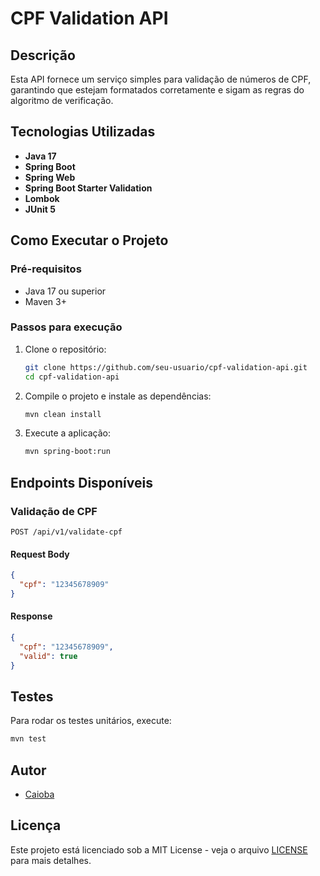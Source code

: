 # CPF Validation API

## Descrição
Esta API fornece um serviço simples para validação de números de CPF, garantindo que estejam formatados corretamente e sigam as regras do algoritmo de verificação.

## Tecnologias Utilizadas
- **Java 17**
- **Spring Boot**
- **Spring Web**
- **Spring Boot Starter Validation**
- **Lombok**
- **JUnit 5**

## Como Executar o Projeto

### Pré-requisitos
- Java 17 ou superior
- Maven 3+

### Passos para execução
1. Clone o repositório:
   ```sh
   git clone https://github.com/seu-usuario/cpf-validation-api.git
   cd cpf-validation-api
   ```
2. Compile o projeto e instale as dependências:
   ```sh
   mvn clean install
   ```
3. Execute a aplicação:
   ```sh
   mvn spring-boot:run
   ```

## Endpoints Disponíveis

### **Validação de CPF**
`POST /api/v1/validate-cpf`

#### Request Body
```json
{
  "cpf": "12345678909"
}
```

#### Response
```json
{
  "cpf": "12345678909",
  "valid": true
}
```

## Testes
Para rodar os testes unitários, execute:
```sh
mvn test
```

## Autor
- [Caioba](https://github.com/seu-usuario)

## Licença
Este projeto está licenciado sob a MIT License - veja o arquivo [LICENSE](LICENSE) para mais detalhes.

